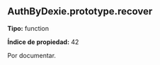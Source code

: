 ## AuthByDexie.prototype.recover

**Tipo:** function

**Índice de propiedad:** 42

Por documentar.



